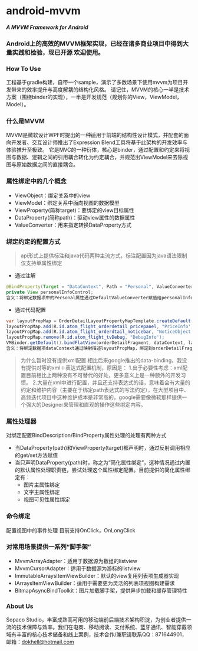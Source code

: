 # android-mvvm
***A MVVM Framework for Android***

### Android上的高效的MVVM框架实现，已经在诸多商业项目中得到大量实践和检验，现已开源 欢迎使用。

### How To Use
工程基于gradle构建，自带一个sample，演示了多数场景下使用mvvm为项目开发带来的效率提升与高度解耦的结构化风格。
请记住，MVVM的核心一半是技术方案（围绕binder的实现），一半是开发规范（规划你的View，ViewModel，Model）。


### 什么是MVVM
MVVM是微软设计WPF时提出的一种适用于前端的结构性设计模式，并配套的面向开发者、交互设计师推出了Expression Blend工具将基于此架构的开发效率与体验推升至极致。
它是MVC的一种衍体，核心是binder，通过配置和约定来将视图与数据、逻辑之间的引用耦合转化为约定耦合，并规范出ViewModel来去除视图与原始数据之间的直接耦合。

### 属性绑定中的几个概念
+ ViewObject：绑定关系中的view
+ ViewModel：绑定关系中面向视图的数据模型
+ ViewProperty(简称target)：要绑定的view目标属性
+ DataProperty(简称path)：驱动view属性的数据属性
+ ValueConverter：用来指定转换DataProperty方式

### 绑定约定的配置方式
> api形式上提供标注和java代码两种主流方式，标注配置因为java语法限制仅支持单属性绑定

+ 通过注解
```java
@BindProperty(Target = "DataContext", Path = "Personal", ValueConverter = DefaultValueConverter.class)
private View personalInfoControl;
含义：将绑定数据项中的Personal属性通过DefaultValueConverter赋值给personalInfoControl的DataContext属性
```
+ 通过代码配置
```java
var layoutPropMap = OrderDetailLayoutPropertyMapTemplate.createDefault();
layoutPropMap.add(R.id.atom_flight_orderdetail_pricepanel, "PriceInfo');
layoutPropMap.add(R.id.atom_flight_orderdtail_noticebar, "NoticeObject', "DataContext");
layoutPropMap.remove(R.id.atom_flight_tvDebug, "DebugInfo');
VMBinder.getDefault().bindFlatView(orderDetailFragment, dataContext, layoutPropMap, cmdMap);
含义：将绑定数据项dataContext通过映射描述layoutPropMap，绑定到orderDetailFragment上，通过数据项驱动priceinfo、noticebar和debugtextview这三个视图
```
> 为什么暂时没有提供xml配置
相比后来google推出的data-binding，我没有提供对等的xml＋表达式配置机制，原因是：
1.出于必要性考虑：xml配置目前相比上两种没有不可替代的好处，更多意义上是一种额外的开发习惯。
2.大量在xml中进行配置，并且还支持表达式的话，意味着会有大量的约定和维护内容（主要在于绑定path表达式的写法约定），在大型项目中、高频迭代项目中这种维护成本是非常高的，google需要像微软那样提供一个强大的Designer来管理和直观的操作这些绑定内容。

### 属性处理器
对绑定配置BindDescription/BindProperty属性处理的处理有两种方式
+ 当DataProperty(path)和ViewProperty(target)都声明时，通过反射调用相应的get/set方法赋值
+ 当只声明DataProperty(path)时，称之为“简化属性绑定”，这种情况通过内置的默认属性处理职责链，尝试处理这个属性绑定配置。目前提供的简化属性绑定有：
    + 图片主属性绑定
    + 文字主属性绑定
    + 视图可见性属性绑定
    
    
### 命令绑定
配置视图中的事件处理
目前支持OnClick，OnLongClick

### 对常用场景提供一系列“脚手架”
+ MvvmArrayAdapter<T>：适用于数据源为数组的listview
+ MvvmCursorAdapter<T>：适用于数据源为游标的listview
+ ImmutableArraysItemViewBuilder：默认的view复用列表项生成器实现
+ IArraysItemViewBuilder：适用于需要更为灵活的列表项视图构建需求
+ BitmapAsyncBindToolkit：图片加载脚手架，提供异步加载和缓存管理特性

### About Us
Sopaco Studio，丰富成熟高可用的移动端前后端技术架构积淀，为创业者提供一流的技术保障与效率。我们在电商、移动阅读、支付系统、蓝牙通讯、智能穿戴领域有丰富的核心技术储备和线上案例，技术合作/兼职请联系QQ：871644901，邮箱：dokhell@hotmail.com
